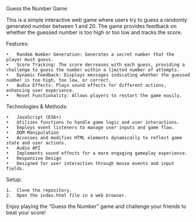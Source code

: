 Guess the Number Game

This is a simple interactive web game where users try to guess a randomly generated number between 1 and 20. The game provides feedback on whether the guessed number is too high or too low and tracks the score.

Features:

	•	Random Number Generation: Generates a secret number that the player must guess.
	•	Score Tracking: The score decreases with each guess, providing a challenge to guess the number within a limited number of attempts.
	•	Dynamic Feedback: Displays messages indicating whether the guessed number is too high, too low, or correct.
	•	Audio Effects: Plays sound effects for different actions, enhancing user experience.
	•	Reset Functionality: Allows players to restart the game easily.

Technologies & Methods:

	•	JavaScript (ES6+)
	•	Utilizes functions to handle game logic and user interactions.
	•	Employs event listeners to manage user inputs and game flow.
	•	DOM Manipulation
	•	Accesses and modifies HTML elements dynamically to reflect game state and user actions.
	•	Audio API
	•	Implements sound effects for a more engaging gameplay experience.
	•	Responsive Design
	•	Designed for user interaction through mouse events and input fields.

Setup:

	1.	Clone the repository.
	2.	Open the index.html file in a web browser.

Enjoy playing the “Guess the Number” game and challenge your friends to beat your score!
